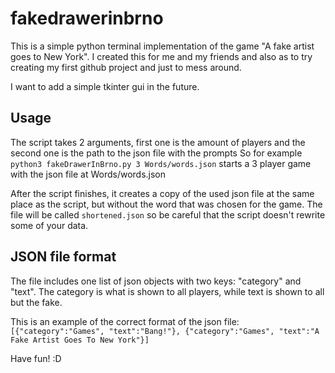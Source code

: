 # fakedrawerinbrno

This is a simple python terminal implementation of the game "A fake artist goes to New York".
I created this for me and my friends and also as to try creating my first github project and just to mess around.

I want to add a simple tkinter gui in the future.

## Usage

The script takes 2 arguments, first one is the amount of players and the second one is the path to the json file with the prompts
So for example `python3 fakeDrawerInBrno.py 3 Words/words.json` starts a 3 player game with the json file at Words/words.json

After the script finishes, it creates a copy of the used json file at the same place as the script, but without the word that was chosen for the game. The file will be called `shortened.json` so be careful that the script doesn't rewrite some of your data.

## JSON file format

The file includes one list of json objects with two keys: "category" and "text". The category is what is shown to all players, while text is shown to all but the fake.

This is an example of the correct format of the json file: `[{"category":"Games", "text":"Bang!"}, {"category":"Games", "text":"A Fake Artist Goes To New York"}]`

Have fun! :D
